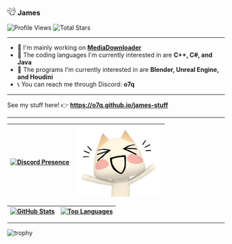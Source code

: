 ### <img src="images/toro_wave.gif" style="width: 20px;"> **James**

![Profile Views](https://komarev.com/ghpvc/?username=o7q&style=flat&color=blueviolet&label=Profile+Views)
![Total Stars](https://img.shields.io/github/stars/o7q?style=flat&label=Total%20Stars&color=FAEE46)

---

- 🧼 I'm mainly working on [**MediaDownloader**](https://github.com/o7q/MediaDownloader)
- 🤖 The coding languages I'm currently interested in are **C++, C#, and Java**
- 🎨 The programs I'm currently interested in are **Blender, Unreal Engine, and Houdini**
- 📞 You can reach me through Discord: **o7q**

---

See my stuff here! 👉 **<https://o7q.github.io/james-stuff>**

---

[![**Discord Presence**](https://lanyard.cnrad.dev/api/307269599680790528?bg=000000)](https://discord.gg/n8jSSSB) | <img src="images/toro_happy.png" style="width: 200px">
|-|-|

[![**GitHub Stats**](https://github-readme-stats.vercel.app/api?username=o7q&bg_color=000000&title_color=F5B5AB&text_color=FFF7E3&icon_color=F5B5AB&show_icons=true&count_private=true)](https://skyline.github.com/o7q/2023) | [![**Top Languages**](https://github-readme-stats.vercel.app/api/top-langs/?username=o7q&bg_color=000000&title_color=F5B5AB&text_color=FFF7E3&icon_color=F5B5AB&layout=compact&langs_count=10)](https://github.com/o7q?tab=repositories)
|-|-|

---

![trophy](https://github-profile-trophy.vercel.app/?username=o7q&theme=dark_lover&no-frame=true&no-bg=true&rank=-?)

